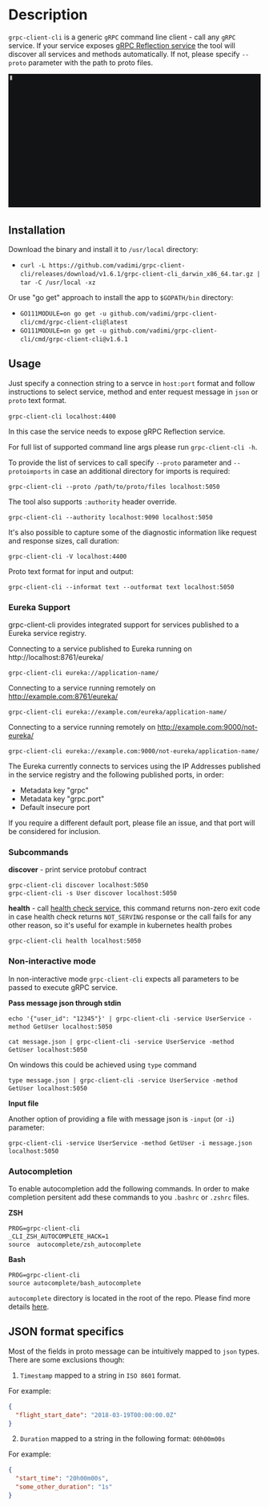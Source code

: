 # Description
`grpc-client-cli` is a generic `gRPC` command line client - call any `gRPC` service. If your service exposes [gRPC Reflection service](https://github.com/grpc/grpc-proto/blob/master/grpc/reflection/v1/reflection.proto) the tool will discover all services and methods automatically. If not, please specify `--proto` parameter with the path to proto files.

![](images/demo.gif)

## Installation

Download the binary and install it to `/usr/local` directory:

- `curl -L https://github.com/vadimi/grpc-client-cli/releases/download/v1.6.1/grpc-client-cli_darwin_x86_64.tar.gz | tar -C /usr/local -xz`

Or use "go get" approach to install the app to `$GOPATH/bin` directory:

- `GO111MODULE=on go get -u github.com/vadimi/grpc-client-cli/cmd/grpc-client-cli@latest`
- `GO111MODULE=on go get -u github.com/vadimi/grpc-client-cli/cmd/grpc-client-cli@v1.6.1`

## Usage
Just specify a connection string to a servce in `host:port` format and follow instructions to select service, method and enter request message in `json` or `proto` text format.

`grpc-client-cli localhost:4400`

In this case the service needs to expose gRPC Reflection service.

For full list of supported command line args please run `grpc-client-cli -h`.

To provide the list of services to call specify `--proto` parameter and `--protoimports` in case an additional directory for imports is required:

```
grpc-client-cli --proto /path/to/proto/files localhost:5050
```

The tool also supports `:authority` header override.

```
grpc-client-cli --authority localhost:9090 localhost:5050
```

It's also possible to capture some of the diagnostic information like request and response sizes, call duration:

```
grpc-client-cli -V localhost:4400
```

Proto text format for input and output:

```
grpc-client-cli --informat text --outformat text localhost:5050
```

### Eureka Support

grpc-client-cli provides integrated support for services published to a Eureka service registry.

Connecting to a service published to Eureka running on http://localhost:8761/eureka/

```
grpc-client-cli eureka://application-name/
```

Connecting to a service running remotely on http://example.com:8761/eureka/

```
grpc-client-cli eureka://example.com/eureka/application-name/
```

Connecting to a service running remotely on http://example.com:9000/not-eureka/

```
grpc-client-cli eureka://example.com:9000/not-eureka/application-name/
```

The Eureka currently connects to services using the IP Addresses published in the service registry and the following published ports, in order:

 * Metadata key "grpc"
 * Metadata key "grpc.port"
 * Default insecure port

If you require a different default port, please file an issue, and that port will be considered for inclusion.

### Subcommands
**discover** - print service protobuf contract

```
grpc-client-cli discover localhost:5050
grpc-client-cli -s User discover localhost:5050
```

**health** - call [health check service](https://github.com/grpc/grpc-proto/blob/master/grpc/health/v1/health.proto), this command returns non-zero exit code in case health check returns `NOT_SERVING` response or the call fails for any other reason, so it's useful for example in kubernetes health probes

```
grpc-client-cli health localhost:5050
```

### Non-interactive mode
In non-interactive mode `grpc-client-cli` expects all parameters to be passed to execute gRPC service.

**Pass message json through stdin**
```
echo '{"user_id": "12345"}' | grpc-client-cli -service UserService -method GetUser localhost:5050
```

```
cat message.json | grpc-client-cli -service UserService -method GetUser localhost:5050
```

On windows this could be achieved using `type` command
```
type message.json | grpc-client-cli -service UserService -method GetUser localhost:5050
```

**Input file**

Another option of providing a file with message json is `-input` (or `-i`) parameter:

```
grpc-client-cli -service UserService -method GetUser -i message.json localhost:5050
```

### Autocompletion
To enable autocompletion add the following commands. In order to make completion persitent add these commands to you `.bashrc` or `.zshrc` files.

**ZSH**

```
PROG=grpc-client-cli
_CLI_ZSH_AUTOCOMPLETE_HACK=1
source  autocomplete/zsh_autocomplete
```

**Bash**

```
PROG=grpc-client-cli
source autocomplete/bash_autocomplete
```

`autocomplete` directory is located in the root of the repo. Please find more details [here](https://github.com/urfave/cli/blob/master/docs/v2/manual.md#bash-completion).


## JSON format specifics
Most of the fields in proto message can be intuitively mapped to `json` types. There are some exclusions though:

1. `Timestamp` mapped to a string in `ISO 8601` format.

For example:
```json
{
  "flight_start_date": "2018-03-19T00:00:00.0Z"
}
```

2. `Duration` mapped to a string in the following format: `00h00m00s`

For example:
```json
{
  "start_time": "20h00m00s",
  "some_other_duration": "1s"
}
```
